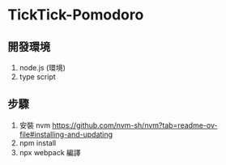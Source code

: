 # TickTick-Pomodoro
## 開發環境
1. node.js (環境)
2. type script

## 步驟
1. 安裝 nvm https://github.com/nvm-sh/nvm?tab=readme-ov-file#installing-and-updating
2. npm install
3. npx webpack 編譯
